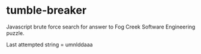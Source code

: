 tumble-breaker
==============

Javascript brute force search for answer to Fog Creek Software Engineering puzzle.

Last attempted string = umnlddaaa